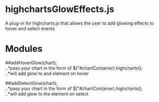# highchartsGlowEffects.js
A plug-in for highcharts.js that allows the user to add glowing effects to hover and select events  
  
# Modules  
  
##addHoverGlow(chart);  
..*pass your chart in the form of $("#chartContainer).highcharts();  
..*will add glow to and element on hover  
  
##addSelectGlow(chart);  
..*pass your chart in the form of $("#chartContainer).highcharts();   
..*will add glow to the element on select  
